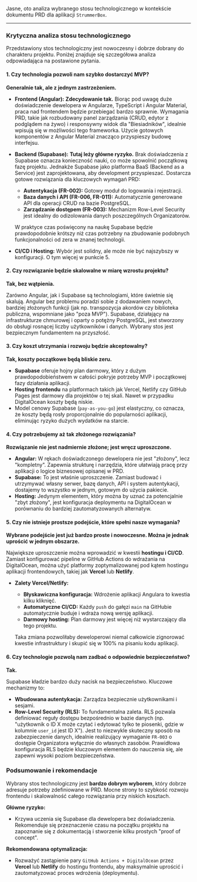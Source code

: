 Jasne, oto analiza wybranego stosu technologicznego w kontekście dokumentu PRD dla aplikacji `StrummerBox`.

---

### Krytyczna analiza stosu technologicznego

Przedstawiony stos technologiczny jest nowoczesny i dobrze dobrany do charakteru projektu. Poniżej znajduje się szczegółowa analiza odpowiadająca na postawione pytania.

#### 1. Czy technologia pozwoli nam szybko dostarczyć MVP?

**Generalnie tak, ale z jednym zastrzeżeniem.**

*   **Frontend (Angular):** **Zdecydowanie tak.** Biorąc pod uwagę duże doświadczenie dewelopera w Angularze, TypeScript i Angular Material, praca nad frontendem będzie przebiegać bardzo sprawnie. Wymagania PRD, takie jak rozbudowany panel zarządzania (CRUD, edytor z podglądem na żywo) i responsywny widok dla "Biesiadników", idealnie wpisują się w możliwości tego frameworka. Użycie gotowych komponentów z Angular Material znacząco przyspieszy budowę interfejsu.

*   **Backend (Supabase):** **Tutaj leży główne ryzyko.** Brak doświadczenia z Supabase oznacza konieczność nauki, co może spowolnić początkową fazę projektu. Jednakże Supabase jako platforma BaaS (Backend as a Service) jest zaprojektowana, aby development przyspieszać. Dostarcza gotowe rozwiązania dla kluczowych wymagań PRD:
    *   **Autentykacja (FR-002):** Gotowy moduł do logowania i rejestracji.
    *   **Baza danych i API (FR-006, FR-011):** Automatycznie generowane API dla operacji CRUD na bazie PostgreSQL.
    *   **Zarządzanie dostępem (FR-003):** Mechanizm Row-Level Security jest idealny do odizolowania danych poszczególnych Organizatorów.

    W praktyce czas poświęcony na naukę Supabase będzie prawdopodobnie krótszy niż czas potrzebny na zbudowanie podobnych funkcjonalności od zera w znanej technologii.

*   **CI/CD i Hosting:** Wybór jest solidny, ale może nie być najszybszy w konfiguracji. O tym więcej w punkcie 5.

#### 2. Czy rozwiązanie będzie skalowalne w miarę wzrostu projektu?

**Tak, bez wątpienia.**

Zarówno Angular, jak i Supabase są technologiami, które świetnie się skalują. Angular bez problemu poradzi sobie z dodawaniem nowych, bardziej złożonych funkcji (jak np. transpozycja akordów czy biblioteka publiczna, wspomniane jako "poza MVP"). Supabase, działający na infrastrukturze chmurowej i oparty o potężny PostgreSQL, jest stworzony do obsługi rosnącej liczby użytkowników i danych. Wybrany stos jest bezpiecznym fundamentem na przyszłość.

#### 3. Czy koszt utrzymania i rozwoju będzie akceptowalny?

**Tak, koszty początkowe będą bliskie zeru.**

*   **Supabase** oferuje hojny plan darmowy, który z dużym prawdopodobieństwem w całości pokryje potrzeby MVP i początkowej fazy działania aplikacji.
*   **Hosting frontendu** na platformach takich jak Vercel, Netlify czy GitHub Pages jest darmowy dla projektów o tej skali. Nawet w przypadku DigitalOcean koszty będą niskie.
*   Model cenowy Supabase (`pay-as-you-go`) jest elastyczny, co oznacza, że koszty będą rosły proporcjonalnie do popularności aplikacji, eliminując ryzyko dużych wydatków na starcie.

#### 4. Czy potrzebujemy aż tak złożonego rozwiązania?

**Rozwiązanie nie jest nadmiernie złożone; jest wręcz uproszczone.**

*   **Angular:** W rękach doświadczonego dewelopera nie jest "złożony", lecz "kompletny". Zapewnia strukturę i narzędzia, które ułatwiają pracę przy aplikacji o logice biznesowej opisanej w PRD.
*   **Supabase:** To jest właśnie uproszczenie. Zamiast budować i utrzymywać własny serwer, bazę danych, API i system autentykacji, dostajemy to wszystko w jednym, gotowym do użycia pakiecie.
*   **Hosting:** Jedynym elementem, który można by uznać za potencjalnie "zbyt złożony", jest konfiguracja deploymentu na DigitalOcean w porównaniu do bardziej zautomatyzowanych alternatyw.

#### 5. Czy nie istnieje prostsze podejście, które spełni nasze wymagania?

**Wybrane podejście jest już bardzo proste i nowoczesne. Można je jednak uprościć w jednym obszarze.**

Największe uproszczenie można wprowadzić w kwestii **hostingu i CI/CD**. Zamiast konfigurować pipeline w GitHub Actions do wdrażania na DigitalOcean, można użyć platformy zoptymalizowanej pod kątem hostingu aplikacji frontendowych, takiej jak **Vercel** lub **Netlify**.

*   **Zalety Vercel/Netlify:**
    *   **Błyskawiczna konfiguracja:** Wdrożenie aplikacji Angulara to kwestia kilku kliknięć.
    *   **Automatyczne CI/CD:** Każdy `push` do gałęzi `main` na GitHubie automatycznie buduje i wdraża nową wersję aplikacji.
    *   **Darmowy hosting:** Plan darmowy jest więcej niż wystarczający dla tego projektu.

    Taka zmiana pozwoliłaby deweloperowi niemal całkowicie zignorować kwestie infrastruktury i skupić się w 100% na pisaniu kodu aplikacji.

#### 6. Czy technologie pozwolą nam zadbać o odpowiednie bezpieczeństwo?

**Tak.**

Supabase kładzie bardzo duży nacisk na bezpieczeństwo. Kluczowe mechanizmy to:
*   **Wbudowana autentykacja:** Zarządza bezpiecznie użytkownikami i sesjami.
*   **Row-Level Security (RLS):** To fundamentalna zaleta. RLS pozwala definiować reguły dostępu bezpośrednio w bazie danych (np. "użytkownik o ID X może czytać i edytować tylko te piosenki, gdzie w kolumnie `user_id` jest ID X"). Jest to niezwykle skuteczny sposób na zabezpieczenie danych, idealnie realizujący wymaganie `FR-003` o dostępie Organizatora wyłącznie do własnych zasobów. Prawidłowa konfiguracja RLS będzie kluczowym elementem do nauczenia się, ale zapewni wysoki poziom bezpieczeństwa.

### Podsumowanie i rekomendacje

Wybrany stos technologiczny jest **bardzo dobrym wyborem**, który dobrze adresuje potrzeby zdefiniowane w PRD. Mocne strony to szybkość rozwoju frontendu i skalowalność całego rozwiązania przy niskich kosztach.

**Główne ryzyko:**
*   Krzywa uczenia się Supabase dla dewelopera bez doświadczenia. Rekomenduje się przeznaczenie czasu na początku projektu na zapoznanie się z dokumentacją i stworzenie kilku prostych "proof of concept".

**Rekomendowana optymalizacja:**
*   Rozważyć zastąpienie pary `GitHub Actions + DigitalOcean` przez **Vercel** lub **Netlify** do hostingu frontendu, aby maksymalnie uprościć i zautomatyzować proces wdrożenia (deploymentu).
